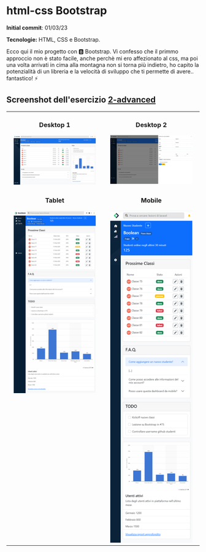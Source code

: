 # html-css Bootstrap

**Initial commit**: 01/03/23

**Tecnologie:** HTML, CSS e Bootstrap.

Ecco qui il mio progetto con 🅱️ Bootstrap. Vi confesso che il primmo approccio non è stato facile, anche perchè mi ero affezionato al css, ma poi una volta arrivati in cima alla montagna non si torna più indietro, ho capito la potenzialità di un libreria e la velocità di sviluppo che ti permette di avere.. fantastico! ⚡️

## Screenshot dell'esercizio [2-advanced](/2-dashboard)

<table cellpadding="0">
  <tr style="padding: 0">
    <td valign="top" align="center" width="50%">
      <h3 >Desktop 1</h3>
      <img src="./2-dashboard/screencapture/desktop-1.png" width="90%"/>
    </td>
    <td valign="top" align="center" width="50%">
      <h3 >Desktop 2</h3>
      <img src="./2-dashboard/screencapture/desktop-2.png" width="90%"/>
    </td>
  </tr>
  <tr style="padding: 0">
    <td valign="top" align="center" width="50%">
      <h3>Tablet</h3>
      <img src="./2-dashboard/screencapture/tablet.png" width="90%"/>
    </td>
    <td valign="top" align="center" width="50%">
      <h3>Mobile</h3>
      <img src="./2-dashboard/screencapture/mobile.png" width="90%"/>
    </td>
  </tr>
</table>
